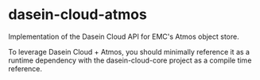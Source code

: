 dasein-cloud-atmos
==================

Implementation of the Dasein Cloud API for EMC's Atmos object store.

To leverage Dasein Cloud + Atmos, you should minimally reference it as a 
runtime dependency with the dasein-cloud-core project as a compile time
reference.
